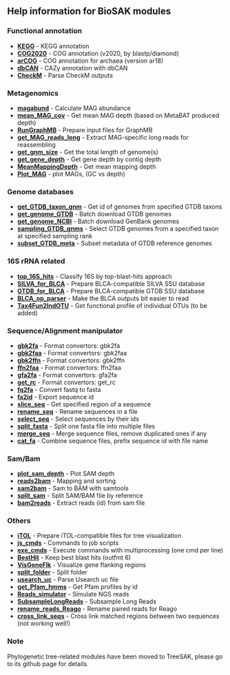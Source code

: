 
Help information for BioSAK modules
---


### Functional annotation

+ __[KEGG](KEGG.md)__                   			- KEGG annotation
+ __[COG2020](COG2020.md)__                			- COG annotation (v2020, by blastp/diamond)
+ __[arCOG](arCOG.md)__                  			- COG annotation for archaea (version ar18)
+ __[dbCAN](dbCAN.md)__                  			- CAZy annotation with dbCAN 
+ __[CheckM](CheckM.md)__                 			- Parse CheckM outputs

### Metagenomics

+ __[magabund](magabund.md)__               		- Calculate MAG abundance
+ __[mean_MAG_cov](mean_MAG_cov.md)__           	- Get mean MAG depth (based on MetaBAT produced depth)
+ __[RunGraphMB](RunGraphMB.md)__             		- Prepare input files for GraphMB
+ __[get_MAG_reads_long](get_MAG_reads_long.md)__   - Extract MAG-specific long reads for reassembling
+ __[get_gnm_size](get_gnm_size.md)__           	- Get the total length of genome(s)
+ __[get_gene_depth](get_gene_depth.md)__         	- Get gene depth by contig depth
+ __[MeanMappingDepth](MeanMappingDepth.md)__       - Get mean mapping depth 
+ __[Plot_MAG](Plot_MAG.md)__               		- plot MAGs, (GC vs depth)

### Genome databases

+ __[get_GTDB_taxon_gnm](get_GTDB_taxon_gnm.md)__ 	- Get id of genomes from specified GTDB taxons
+ __[get_genome_GTDB](get_genome_GTDB.md)__        	- Batch download GTDB genomes
+ __[get_genome_NCBI](get_genome_NCBI.md)__        	- Batch download GenBank genomes
+ __[sampling_GTDB_gnms](sampling_GTDB_gnms.md)__   - Select GTDB genomes from a specified taxon at specified sampling rank
+ __[subset_GTDB_meta](subset_GTDB_meta.md)__       - Subset metadata of GTDB reference genomes

### 16S rRNA related

+ __[top_16S_hits](top_16S_hits.md)__           	- Classify 16S by top-blast-hits approach
+ __[SILVA_for_BLCA](SILVA_for_BLCA.md)__        	- Prepare BLCA-compatible SILVA SSU database
+ __[GTDB_for_BLCA](GTDB_for_BLCA.md)__          	- Prepare BLCA-compatible GTDB SSU database
+ __[BLCA_op_parser](BLCA_op_parser.md)__         	- Make the BLCA outputs bit easier to read
+ __[Tax4Fun2IndOTU](Tax4Fun2IndOTU.md)__         	- Get functional profile of individual OTUs (to be added)

### Sequence/Alignment manipulator

+ __[gbk2fa](gbk2fa.md)__ 				 			- Format convertors: gbk2fa
+ __[gbk2faa](gbk2faa.md)__ 						- Format convertors: gbk2faa
+ __[gbk2ffn](gbk2ffn.md)__ 						- Format convertors: gbk2ffn
+ __[ffn2faa](ffn2faa.md)__  						- Format convertors: ffn2faa
+ __[gfa2fa](gfa2fa.md)__  				 			- Format convertors: gfa2fa
+ __[get_rc](get_rc.md)__  				 			- Format convertors: get_rc
+ __[fq2fa](fq2fa.md)__                  			- Convert fastq to fasta
+ __[fa2id](fa2id.md)__                  			- Export sequence id
+ __[slice_seq](slice_seq.md)__              		- Get specified region of a sequence
+ __[rename_seq](rename_seq.md)__            	 	- Rename sequences in a file
+ __[select_seq](select_seq.md)__             		- Select sequences by their ids
+ __[split_fasta](split_fasta.md)__            		- Split one fasta file into multiple files
+ __[merge_seq](merge_seq.md)__              		- Merge sequence files, remove duplicated ones if any
+ __[cat_fa](cat_fa.md)__                 			- Combine sequence files, prefix sequence id with file name

### Sam/Bam

+ __[plot_sam_depth](plot_sam_depth.md)__         	- Plot SAM depth
+ __[reads2bam](reads2bam.md)__              		- Mapping and sorting
+ __[sam2bam](sam2bam.md)__                			- Sam to BAM with samtools
+ __[split_sam](split_sam.md)__              		- Split SAM/BAM file by reference
+ __[bam2reads](bam2reads.md)__              		- Extract reads (id) from sam file

### Others

+ __[iTOL](iTOL.md)__                   			- Prepare iTOL-compatible files for tree visualization
+ __[js_cmds](js_cmds.md)__                			- Commands to job scripts
+ __[exe_cmds](exe_cmds.md)__               		- Execute commands with multiprocessing (one cmd per line)
+ __[BestHit](BestHit.md)__                			- Keep best blast hits (outfmt 6)
+ __[VisGeneFlk](VisGeneFlk.md)__             		- Visualize gene flanking regions
+ __[split_folder](split_folder.md)__           	- Split folder
+ __[usearch_uc](usearch_uc.md)__             		- Parse Usearch uc file
+ __[get_Pfam_hmms](get_Pfam_hmms.md)__          	- Get Pfam profiles by id
+ __[Reads_simulator](Reads_simulator.md)__        	- Simulate NGS reads
+ __[SubsampleLongReads](SubsampleLongReads.md)__   - Subsample Long Reads
+ __[rename_reads_Reago](rename_reads_Reago.md)__   - Rename paired reads for Reago
+ __[cross_link_seqs](cross_link_seqs.md)__        	- Cross link matched regions between two sequences (not working well!)

### Note

Phylogenetic tree-related modules have been moved to TreeSAK, please go to its github page for details.
